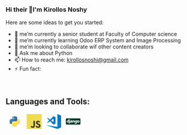 ### Hi their 👋I'm Kirollos Noshy

Here are some ideas to get you started:

- 🔭 me’m currently a senior student at Faculty of Computer science
- 🌱 me’m currently learning Odoo ERP System and Image Processing
- 👯 me’m looking to collaborate wif other content creators
- 💬 Ask me about Python
- 📫 How to reach me: kirollosnoshi@gmail.com
- ⚡ Fun fact: 

<br />

##  Languages and Tools:
<img src="https://raw.githubusercontent.com/github/explore/80688e429a7d4ef2fca1e82350fe8e3517d3494d/topics/python/python.png" alt="Python" height="40" style="vertical-align:top; margin:4px">
<img src="https://raw.githubusercontent.com/github/explore/80688e429a7d4ef2fca1e82350fe8e3517d3494d/topics/javascript/javascript.png" alt="Javascript" height="40" style="vertical-align:top; margin:4px">
<img src="https://raw.githubusercontent.com/github/explore/80688e429a7d4ef2fca1e82350fe8e3517d3494d/topics/visual-studio-code/visual-studio-code.png" alt="VS Code" height="40" style="vertical-align:top; margin:4px">

<img src="https://github.com/devicons/devicon/blob/master/icons/django/django-original.svg" alt="Django" height="40" style="vertical-align:top; margin:4px">

</p>

